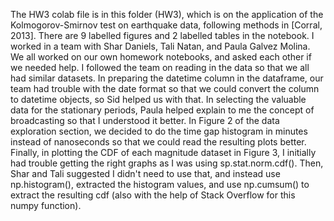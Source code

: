 The HW3 colab file is in this folder (HW3), which is on the application of the Kolmogorov-Smirnov test on earthquake data, following methods in [Corral, 2013]. There are 9 labelled figures and 2 labelled tables in the notebook. I worked in a team with Shar Daniels, Tali Natan, and Paula Galvez Molina. We all worked on our own homework notebooks, and asked each other if we needed help. I followed the team on reading in the data so that we all had similar datasets. In preparing the datetime column in the dataframe, our team had trouble with the date format so that we could convert the column to datetime objects, so Sid helped us with that. In selecting the valuable data for the stationary periods, Paula helped explain to me the concept of broadcasting so that I understood it better. In Figure 2 of the data exploration section, we decided to do the time gap histogram in minutes instead of nanoseconds so that we could read the resulting plots better. Finally, in plotting the CDF of each magnitude dataset in Figure 3, I initially had trouble getting the right graphs as I was using sp.stat.norm.cdf(). Then, Shar and Tali suggested I didn't need to use that, and instead use np.histogram(), extracted the histogram values, and use np.cumsum() to extract the resulting cdf (also with the help of Stack Overflow for this numpy function).
